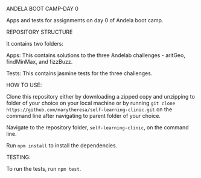 ANDELA BOOT CAMP-DAY 0

Apps and tests for assignments on day 0 of Andela boot camp.

REPOSITORY STRUCTURE

It contains two folders:

Apps: This contains solutions to the three Andelab challenges - aritGeo, findMinMax, and fizzBuzz.

Tests: This contains jasmine tests for the three challenges.

HOW TO USE:

Clone this repository either by downloading a zipped copy and unzipping to folder of your choice on your local machine or by running `git clone https://github.com/marytheresa/self-learning-clinic.git` on the command line after navigating to parent folder of your choice.

Navigate to the repository folder, `self-learning-clinic`, on the command line.

Run `npm install` to install the dependencies.

TESTING:

To run the tests, run `npm test`.
